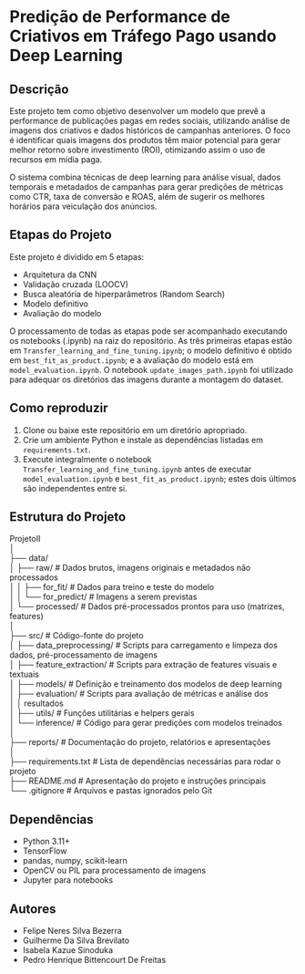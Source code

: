 # Predição de Performance de Criativos em Tráfego Pago usando Deep Learning

## Descrição

Este projeto tem como objetivo desenvolver um modelo que prevê a performance de publicações pagas em redes sociais, utilizando análise de imagens dos criativos e dados históricos de campanhas anteriores. O foco é identificar quais imagens dos produtos têm maior potencial para gerar melhor retorno sobre investimento (ROI), otimizando assim o uso de recursos em mídia paga.

O sistema combina técnicas de deep learning para análise visual, dados temporais e metadados de campanhas para gerar predições de métricas como CTR, taxa de conversão e ROAS, além de sugerir os melhores horários para veiculação dos anúncios.

## Etapas do Projeto

Este projeto é dividido em 5 etapas:
* Arquitetura da CNN
* Validação cruzada (LOOCV)
* Busca aleatória de hiperparâmetros (Random Search)
* Modelo definitivo
* Avaliação do modelo

O processamento de todas as etapas pode ser acompanhado executando os notebooks (.ipynb) na raiz do repositório. As três primeiras etapas estão em `Transfer_learning_and_fine_tuning.ipynb`; o modelo definitivo é obtido em `best_fit_as_product.ipynb`; e a avaliação do modelo está em `model_evaluation.ipynb`. O notebook `update_images_path.ipynb` foi utilizado para adequar os diretórios das imagens durante a montagem do dataset.

## Como reproduzir
1. Clone ou baixe este repositório em um diretório apropriado.
2. Crie um ambiente Python e instale as dependências listadas em `requirements.txt`.
3. Execute integralmente o notebook `Transfer_learning_and_fine_tuning.ipynb` antes de executar `model_evaluation.ipynb` e `best_fit_as_product.ipynb`; estes dois últimos são independentes entre si.

## Estrutura do Projeto

ProjetoII  
 │  
 ├── data/  
 │ ├── raw/                  # Dados brutos, imagens originais e metadados não processados  
 │ │ ├── for_fit/            # Dados para treino e teste do modelo  
 │ │ └── for_predict/        # Imagens a serem previstas  
 │ └── processed/            # Dados pré-processados prontos para uso (matrizes, features)   
 │  
 ├── src/                    # Código-fonte do projeto  
 │ ├── data_preprocessing/   # Scripts para carregamento e limpeza dos dados, pré-processamento de imagens  
 │ ├── feature_extraction/   # Scripts para extração de features visuais e textuais  
 │ ├── models/               # Definição e treinamento dos modelos de deep learning  
 │ ├── evaluation/           # Scripts para avaliação de métricas e análise dos  
 │ │	resultados  
 │ ├── utils/                # Funções utilitárias e helpers gerais  
 │ └── inference/            # Código para gerar predições com modelos treinados   
 │  
 ├── reports/                # Documentação do projeto, relatórios e apresentações  
 │  
 ├── requirements.txt        # Lista de dependências necessárias para rodar o projeto  
 ├── README.md               # Apresentação do projeto e instruções principais  
 └── .gitignore              # Arquivos e pastas ignorados pelo Git  

## Dependências

- Python 3.11+
- TensorFlow
- pandas, numpy, scikit-learn
- OpenCV ou PIL para processamento de imagens
- Jupyter para notebooks

## Autores

- Felipe Neres Silva Bezerra
- Guilherme Da Silva Brevilato
- Isabela Kazue Sinoduka
- Pedro Henrique Bittencourt De Freitas 
